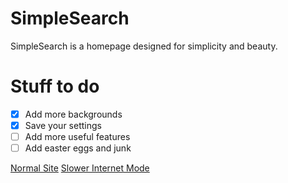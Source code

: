 # SimpleSearch
SimpleSearch is a homepage designed for simplicity and beauty. 

# Stuff to do
- [x] Add more backgrounds
- [x] Save your settings
- [ ] Add more useful features
- [ ] Add easter eggs and junk

[Normal Site](https://n0rmancodes.github.io/simplesearch)
[Slower Internet Mode](https://n0rmancodes.github.io/simplesearch/slowernet)
